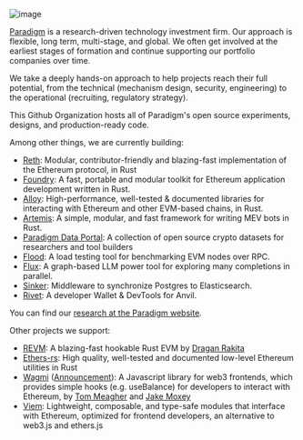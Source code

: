![image](https://user-images.githubusercontent.com/17802178/206130033-835ac058-6795-41bb-b880-37cb698314d7.png)

[Paradigm](https://paradigm.xyz/) is a research-driven technology investment firm. Our approach is flexible, long term, multi-stage, and global.
We often get involved at the earliest stages of formation and continue supporting our portfolio companies over time.

We take a deeply hands-on approach to help projects reach their full potential, from the technical (mechanism design, security, engineering) 
to the operational (recruiting, regulatory strategy).

This Github Organization hosts all of Paradigm's open source experiments, designs, and production-ready code.

Among other things, we are currently building:
* [Reth](https://github.com/paradigmxyz/reth): Modular, contributor-friendly and blazing-fast implementation of the Ethereum protocol, in Rust
* [Foundry](https://github.com/foundry-rs/foundry/): A fast, portable and modular toolkit for Ethereum application development written in Rust.
* [Alloy](https://github.com/alloy-rs/): High-performance, well-tested & documented libraries for interacting with Ethereum and other EVM-based chains, in Rust.
* [Artemis](https://github.com/paradigmxyz/artemis): A simple, modular, and fast framework for writing MEV bots in Rust.
* [Paradigm Data Portal](https://github.com/paradigmxyz/paradigm-data-portal): A collection of open source crypto datasets for researchers and tool builders
* [Flood](https://github.com/paradigmxyz/flood/): A load testing tool for benchmarking EVM nodes over RPC.
* [Flux](https://github.com/paradigmxyz/flux): A graph-based LLM power tool for exploring many completions in parallel.
* [Sinker](https://github.com/paradigmxyz/sinker): Middleware to synchronize Postgres to Elasticsearch.
* [Rivet](https://github.com/paradigmxyz/rivet): A developer Wallet & DevTools for Anvil.
  
You can find our [research at the Paradigm website](https://www.paradigm.xyz/writing).

Other projects we support:
* [REVM](https://github.com/bluealloy/revm/): A blazing-fast hookable Rust EVM by [Dragan Rakita](https://github.com/rakita)
* [Ethers-rs](https://github.com/gakonst/ethers-rs): High quality, well-tested and documented low-level Ethereum utilities in Rust
* [Wagmi](https://wagmi.sh/) ([Announcement](https://www.paradigm.xyz/2022/11/paradigm-and-wagmi)): A Javascript library for web3 frontends, which provides simple hooks (e.g. useBalance) for developers to interact with Ethereum, by [Tom Meagher](https://github.com/tmm/) and [Jake Moxey](https://github.com/jxom)
* [Viem](https://viem.sh): Lightweight, composable, and type-safe modules that interface with Ethereum, optimized for frontend developers, an alternative to web3.js and ethers.js
